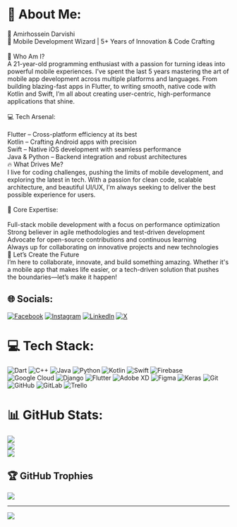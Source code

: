 # 💫 About Me:
👋 Amirhossein Darvishi<br>🌟 Mobile Development Wizard | 5+ Years of Innovation & Code Crafting<br><br>🚀 Who Am I?<br>A 21-year-old programming enthusiast with a passion for turning ideas into powerful mobile experiences. I’ve spent the last 5 years mastering the art of mobile app development across multiple platforms and languages. From building blazing-fast apps in Flutter, to writing smooth, native code with Kotlin and Swift, I’m all about creating user-centric, high-performance applications that shine.<br><br>💻 Tech Arsenal:<br><br>Flutter – Cross-platform efficiency at its best<br>Kotlin – Crafting Android apps with precision<br>Swift – Native iOS development with seamless performance<br>Java & Python – Backend integration and robust architectures<br>🔥 What Drives Me?<br>I live for coding challenges, pushing the limits of mobile development, and exploring the latest in tech. With a passion for clean code, scalable architecture, and beautiful UI/UX, I’m always seeking to deliver the best possible experience for users.<br><br>🎯 Core Expertise:<br><br>Full-stack mobile development with a focus on performance optimization<br>Strong believer in agile methodologies and test-driven development<br>Advocate for open-source contributions and continuous learning<br>Always up for collaborating on innovative projects and new technologies<br>🌱 Let’s Create the Future<br>I’m here to collaborate, innovate, and build something amazing. Whether it's a mobile app that makes life easier, or a tech-driven solution that pushes the boundaries—let’s make it happen!


## 🌐 Socials:
[![Facebook](https://img.shields.io/badge/Facebook-%231877F2.svg?logo=Facebook&logoColor=white)](https://facebook.com/Amirho33in.real) [![Instagram](https://img.shields.io/badge/Instagram-%23E4405F.svg?logo=Instagram&logoColor=white)](https://instagram.com/Amirho33in.real) [![LinkedIn](https://img.shields.io/badge/LinkedIn-%230077B5.svg?logo=linkedin&logoColor=white)](https://linkedin.com/in/amirhossein-darvishi-bab190322) [![X](https://img.shields.io/badge/X-black.svg?logo=X&logoColor=white)](https://x.com/Amieho33in_real) 

# 💻 Tech Stack:
![Dart](https://img.shields.io/badge/dart-%230175C2.svg?style=for-the-badge&logo=dart&logoColor=white) ![C++](https://img.shields.io/badge/c++-%2300599C.svg?style=for-the-badge&logo=c%2B%2B&logoColor=white) ![Java](https://img.shields.io/badge/java-%23ED8B00.svg?style=for-the-badge&logo=openjdk&logoColor=white) ![Python](https://img.shields.io/badge/python-3670A0?style=for-the-badge&logo=python&logoColor=ffdd54) ![Kotlin](https://img.shields.io/badge/kotlin-%237F52FF.svg?style=for-the-badge&logo=kotlin&logoColor=white) ![Swift](https://img.shields.io/badge/swift-F54A2A?style=for-the-badge&logo=swift&logoColor=white) ![Firebase](https://img.shields.io/badge/firebase-%23039BE5.svg?style=for-the-badge&logo=firebase) ![Google Cloud](https://img.shields.io/badge/GoogleCloud-%234285F4.svg?style=for-the-badge&logo=google-cloud&logoColor=white) ![Django](https://img.shields.io/badge/django-%23092E20.svg?style=for-the-badge&logo=django&logoColor=white) ![Flutter](https://img.shields.io/badge/Flutter-%2302569B.svg?style=for-the-badge&logo=Flutter&logoColor=white) ![Adobe XD](https://img.shields.io/badge/Adobe%20XD-470137?style=for-the-badge&logo=Adobe%20XD&logoColor=#FF61F6) ![Figma](https://img.shields.io/badge/figma-%23F24E1E.svg?style=for-the-badge&logo=figma&logoColor=white) ![Keras](https://img.shields.io/badge/Keras-%23D00000.svg?style=for-the-badge&logo=Keras&logoColor=white) ![Git](https://img.shields.io/badge/git-%23F05033.svg?style=for-the-badge&logo=git&logoColor=white) ![GitHub](https://img.shields.io/badge/github-%23121011.svg?style=for-the-badge&logo=github&logoColor=white) ![GitLab](https://img.shields.io/badge/gitlab-%23181717.svg?style=for-the-badge&logo=gitlab&logoColor=white) ![Trello](https://img.shields.io/badge/Trello-%23026AA7.svg?style=for-the-badge&logo=Trello&logoColor=white)
# 📊 GitHub Stats:
![](https://github-readme-stats.vercel.app/api?username=AMIRHOSSEINDARVISHI&theme=gruvbox_light&hide_border=false&include_all_commits=true&count_private=true)<br/>
![](https://github-readme-streak-stats.herokuapp.com/?user=AMIRHOSSEINDARVISHI&theme=gruvbox_light&hide_border=false)<br/>
![](https://github-readme-stats.vercel.app/api/top-langs/?username=AMIRHOSSEINDARVISHI&theme=gruvbox_light&hide_border=false&include_all_commits=true&count_private=true&layout=compact)

## 🏆 GitHub Trophies
![](https://github-profile-trophy.vercel.app/?username=AMIRHOSSEINDARVISHI&theme=radical&no-frame=false&no-bg=true&margin-w=4)

---
[![](https://visitcount.itsvg.in/api?id=matthewmccullough&icon=0&color=0)](https://visitcount.itsvg.in)

<!-- Proudly created with GPRM ( https://gprm.itsvg.in ) -->
